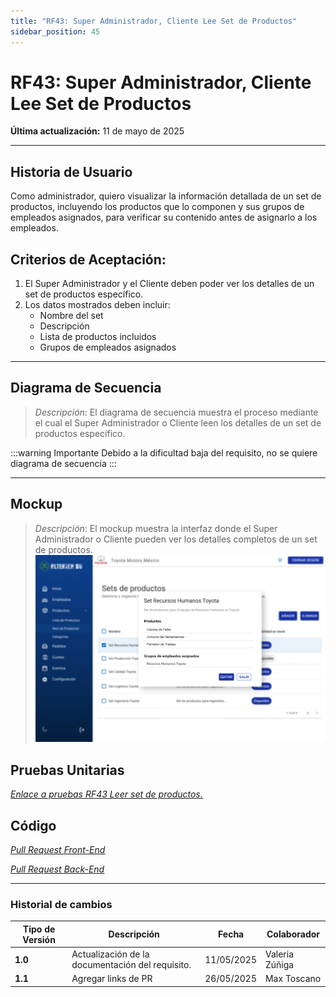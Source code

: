 ```yaml
---
title: "RF43: Super Administrador, Cliente Lee Set de Productos"
sidebar_position: 45
---
```


# RF43: Super Administrador, Cliente Lee Set de Productos

**Última actualización:** 11 de mayo de 2025

---

## Historia de Usuario

Como administrador, quiero visualizar la información detallada de un set de productos, incluyendo los productos que lo componen y sus grupos de empleados asignados, para verificar su contenido antes de asignarlo a los empleados.

## **Criterios de Aceptación:**

1. El Super Administrador y el Cliente deben poder ver los detalles de un set de productos específico.
2. Los datos mostrados deben incluir:
   - Nombre del set
   - Descripción
   - Lista de productos incluidos
   - Grupos de empleados asignados

---

## **Diagrama de Secuencia**

> _Descripción_: El diagrama de secuencia muestra el proceso mediante el cual el Super Administrador o Cliente leen los detalles de un set de productos específico.

:::warning Importante
Debido a la dificultad baja del requisito, no se quiere diagrama de secuencia
:::

---

## **Mockup**

> _Descripción_: El mockup muestra la interfaz donde el Super Administrador o Cliente pueden ver los detalles completos de un set de productos.
> ![mockup set productos](imagenes/RF43LeerSetProductos.png)

## **Pruebas Unitarias**

_<u>[Enlace a pruebas RF43 Leer set de productos.](https://docs.google.com/spreadsheets/d/1NLGwGrGA5PVOEzLaqxa8Ts1D_Ng3QzzqNKWJYUzxD-M/edit?gid=1656886373#gid=1656886373)</u>_

## **Código**

_<u>[Pull Request Front-End](https://github.com/CodeAnd-Co/Frontend-Text-Lines/pull/71)</u>_

_<u>[Pull Request Back-End](https://github.com/CodeAnd-Co/Backend-textiles/pull/60)</u>_

---

### Historial de cambios

| **Tipo de Versión** | **Descripción**                                  | **Fecha**  | **Colaborador** |
| ------------------- | ------------------------------------------------ | ---------- | --------------- |
| **1.0**             | Actualización de la documentación del requisito. | 11/05/2025 | Valeria Zúñiga  |
| **1.1**             | Agregar links de PR                              | 26/05/2025 | Max Toscano     |
